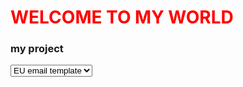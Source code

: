 <DOCTYPE html>
<html lang="en">
  <head>
    <meta name="Adu bolaji" content="Profile">
  </head>
  <body>
    <h1 style="color:red;">WELCOME TO MY WORLD</h1>
    <h3>my project</h3>
    <select>
      <option>
        <a href="h.html">EU email template</a>
         </option>
    </select>
  </body>
</html>
